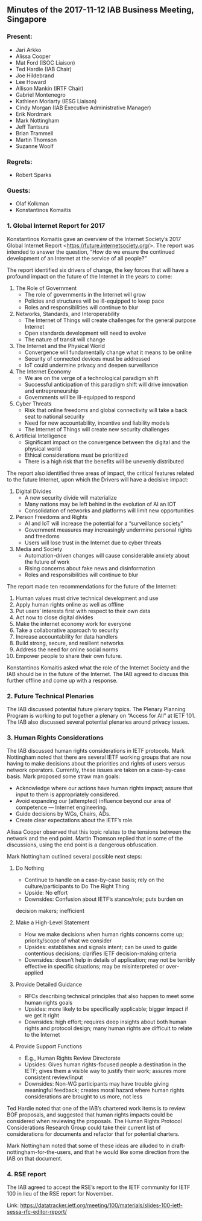 
Minutes of the 2017-11-12 IAB Business Meeting, Singapore
---------------------------------------------------------


### Present:


* Jari Arkko
* Alissa Cooper
* Mat Ford (ISOC Liaison)
* Ted Hardie (IAB Chair)
* Joe Hildebrand
* Lee Howard
* Allison Mankin (IRTF Chair)
* Gabriel Montenegro
* Kathleen Moriarty (IESG Liaison)
* Cindy Morgan (IAB Executive Administrative Manager)
* Erik Nordmark
* Mark Nottingham
* Jeff Tantsura
* Brian Trammell
* Martin Thomson
* Suzanne Woolf


### Regrets:


* Robert Sparks


### Guests:


* Olaf Kolkman
* Konstantinos Komaitis


### 1. Global Internet Report for 2017


Konstantinos Komaitis gave an overview of the Internet Society’s 2017 Global Internet Report <<https://future.internetsociety.org/>>. The report was intended to answer the question, “How do we ensure the continued development of an Internet at the service of all people?”


The report identified six drivers of change, the key forces that will have a profound impact on the future of the Internet in the years to come:


1. The Role of Government
	* The role of governments in the Internet will grow
	* Policies and structures will be ill-equipped to keep pace
	* Roles and responsibilities will continue to blur
2. Networks, Standards, and Interoperability
	* The Internet of Things will create challenges for the general purpose Internet
	* Open standards development will need to evolve
	* The nature of transit will change
3. The Internet and the Physical World
	* Convergence will fundamentally change what it means to be online
	* Security of connected devices must be addressed
	* IoT could undermine privacy and deepen surveillance
4. The Internet Economy
	* We are on the verge of a technological paradigm shift
	* Successful anticipation of this paradigm shift will drive innovation and entrepreneurship
	* Governments will be ill-equipped to respond
5. Cyber Threats
	* Risk that online freedoms and global connectivity will take a back seat to national security
	* Need for new accountability, incentive and liability models
	* The Internet of Things will create new security challenges
6. Artificial Intelligence
	* Significant impact on the convergence between the digital and the physical world
	* Ethical considerations must be prioritized
	* There is a high risk that the benefits will be unevenly distributed


The report also identified three areas of impact, the critical features related to the future Internet, upon which the Drivers will have a decisive impact:


1. Digital Divides
	* A new security divide will materialize
	* Many nations may be left behind in the evolution of AI an IOT
	* Consolidation of networks and platforms will limit new opportunities
2. Person Freedoms and Rights
	* AI and IoT will increase the potential for a “surveillance society”
	* Government measures may increasingly undermine personal rights and freedoms
	* Users will lose trust in the Internet due to cyber threats
3. Media and Society
	* Automation-driven changes will cause considerable anxiety about the future of work
	* Rising concerns about fake news and disinformation
	* Roles and responsibilities will continue to blur


The report made ten recommendations for the future of the Internet:


1. Human values must drive technical development and use
2. Apply human rights online as well as offline
3. Put users’ interests first with respect to their own data
4. Act now to close digital divides
5. Make the internet economy work for everyone
6. Take a collaborative approach to security
7. Increase accountability for data handlers
8. Build strong, secure, and resilient networks
9. Address the need for online social norms
10. Empower people to share their own future.


Konstantinos Komaitis asked what the role of the Internet Society and the IAB should be in the future of the Internet. The IAB agreed to discuss this further offline and come up with a response.


### 2. Future Technical Plenaries


The IAB discussed potential future plenary topics. The Plenary Planning Program is working to put together a plenary on “Access for All” at IETF 101. The IAB also discussed several potential plenaries around privacy issues.


### 3. Human Rights Considerations


The IAB discussed human rights considerations in IETF protocols. Mark Nottingham noted that there are several IETF working groups that are now having to make decisions about the priorities and rights of users versus network operators. Currently, these issues are taken on a case-by-case basis. Mark proposed some straw man goals:


* Acknowledge where our actions have human rights impact; assure that input to them is appropriately considered.
* Avoid expanding our (attempted) influence beyond our area of competence — Internet engineering.
* Guide decisions by WGs, Chairs, ADs.
* Create clear expectations about the IETF’s role.


Alissa Cooper observed that this topic relates to the tensions between the network and the end point. Martin Thomson replied that in some of the discussions, using the end point is a dangerous obfuscation.


Mark Nottingham outlined several possible next steps:


1. Do Nothing
	* Continue to handle on a case-by-case basis; rely on the culture/participants to Do The Right Thing
	* Upside: No effort
	* Downsides: Confusion about IETF’s stance/role; puts burden on  
	
	decision makers; inefficient
2. Make a High-Level Statement
	* How we make decisions when human rights concerns come up; priority/scope of what we consider
	* Upsides: establishes and signals intent; can be used to guide contentious decisions; clarifies IETF decision-making criteria
	* Downsides: doesn’t help in details of application; may not be terribly effective in specific situations; may be misinterpreted or over-applied
3. Provide Detailed Guidance
	* RFCs describing technical principles that also happen to meet some human rights goals
	* Upsides: more likely to be specifically applicable; bigger impact if we get it right
	* Downsides: high effort; requires deep insights about both human rights and protocol design; many human rights are difficult to relate to the Internet
4. Provide Support Functions
	* E.g., Human Rights Review Directorate
	* Upsides: Gives human rights-focused people a destination in the IETF; gives them a visible way to justify their work; assures more consistent review/input
	* Downsides: Non-WG participants may have trouble giving meaningful feedback; creates moral hazard where human rights considerations are brought to us more, not less


Ted Hardie noted that one of the IAB’s chartered work items is to review BOF proposals, and suggested that human rights impacts could be considered when reviewing the proposals. The Human Rights Protocol Considerations Research Group could take their current list of considerations for documents and refactor that for potential charters.


Mark Nottingham noted that some of these ideas are alluded to in draft-nottingham-for-the-users, and that he would like some direction from the IAB on that document.


### 4. RSE report


The IAB agreed to accept the RSE’s report to the IETF community for IETF 100 in lieu of the RSE report for November.


Link: <https://datatracker.ietf.org/meeting/100/materials/slides-100-ietf-sessa-rfc-editor-report/>


